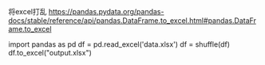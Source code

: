 将excel打乱
https://pandas.pydata.org/pandas-docs/stable/reference/api/pandas.DataFrame.to_excel.html#pandas.DataFrame.to_excel

import pandas as pd
df = pd.read_excel('data.xlsx')
df = shuffle(df)
df.to_excel("output.xlsx")  